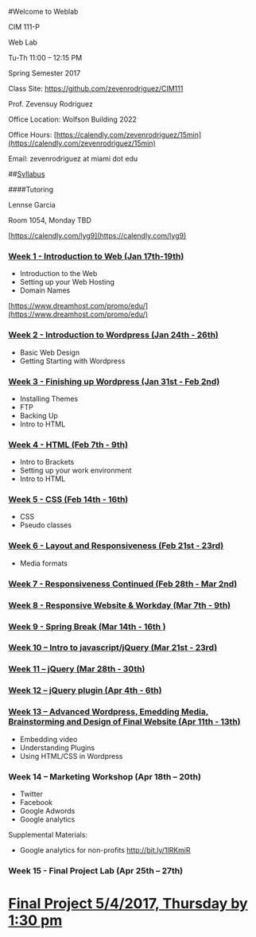#Welcome to Weblab

CIM 111-P

Web Lab

Tu-Th 11:00 – 12:15 PM

Spring Semester 2017

Class Site: https://github.com/zevenrodriguez/CIM111 


Prof. Zevensuy Rodriguez

Office Location: Wolfson Building 2022

Office Hours: [https://calendly.com/zevenrodriguez/15min](https://calendly.com/zevenrodriguez/15min)

Email: zevenrodriguez at miami dot edu

##[Syllabus](https://github.com/zevenrodriguez/CIM111/blob/master/files/CIM111-P-S17-Weblab.pdf)

####Tutoring

Lennse Garcia

Room 1054, Monday TBD

[https://calendly.com/lyg9](https://calendly.com/lyg9)


### [Week 1 - Introduction to Web (Jan 17th-19th)](https://github.com/zevenrodriguez/CIM111/tree/master/week1)

* Introduction to the Web
* Setting up your Web Hosting
* Domain Names

[https://www.dreamhost.com/promo/edu/](https://www.dreamhost.com/promo/edu/)


### [Week 2 - Introduction to Wordpress (Jan 24th - 26th)](https://github.com/zevenrodriguez/CIM111/tree/master/week2)

* Basic Web Design
* Getting Starting with Wordpress


### [Week 3 - Finishing up Wordpress (Jan 31st - Feb 2nd)](https://github.com/zevenrodriguez/CIM111/tree/master/week3)
* Installing Themes
* FTP
* Backing Up
* Intro to HTML


### [Week 4 - HTML (Feb 7th - 9th)](https://github.com/zevenrodriguez/CIM111/tree/master/week4)
* Intro to Brackets
* Setting up your work environment
* Intro to HTML


### [Week 5 - CSS (Feb 14th - 16th)](https://github.com/zevenrodriguez/CIM111/tree/master/week5)
* CSS 
* Pseudo classes

### [Week 6 - Layout and Responsiveness (Feb 21st - 23rd)](https://github.com/zevenrodriguez/CIM111/tree/master/week6)
* Media formats

### [Week 7 - Responsiveness Continued (Feb 28th - Mar 2nd)](https://github.com/zevenrodriguez/CIM111/tree/master/week7)

### [Week 8 - Responsive Website & Workday (Mar 7th - 9th)](https://github.com/zevenrodriguez/CIM111/tree/master/week8)

### [Week 9 - Spring Break (Mar 14th - 16th )](https://github.com/zevenrodriguez/CIM111/tree/master/week9)

### [Week 10 – Intro to javascript/jQuery (Mar 21st - 23rd)](https://github.com/zevenrodriguez/CIM111/tree/master/week10)

### [Week 11 – jQuery (Mar 28th - 30th)](https://github.com/zevenrodriguez/CIM111/tree/master/week11)

### [Week 12 – jQuery plugin (Apr 4th - 6th)](https://github.com/zevenrodriguez/CIM111/tree/master/week12)


### [Week 13 – Advanced Wordpress, Emedding Media, Brainstorming and Design of Final Website (Apr 11th - 13th)](https://github.com/zevenrodriguez/CIM111/tree/master/week13)

* Embedding video
* Understanding Plugins
* Using HTML/CSS in Wordpress
	

### Week 14 – Marketing Workshop (Apr 18th – 20th)
* Twitter
* Facebook 
* Google Adwords
* Google analytics

Supplemental Materials: 
- Google analytics for non-profits http://bit.ly/1lRKmiR


### Week 15 - Final Project Lab (Apr 25th – 27th)


# [Final Project 5/4/2017, Thursday by 1:30 pm](https://github.com/zevenrodriguez/CIM111/blob/master/final.md)
